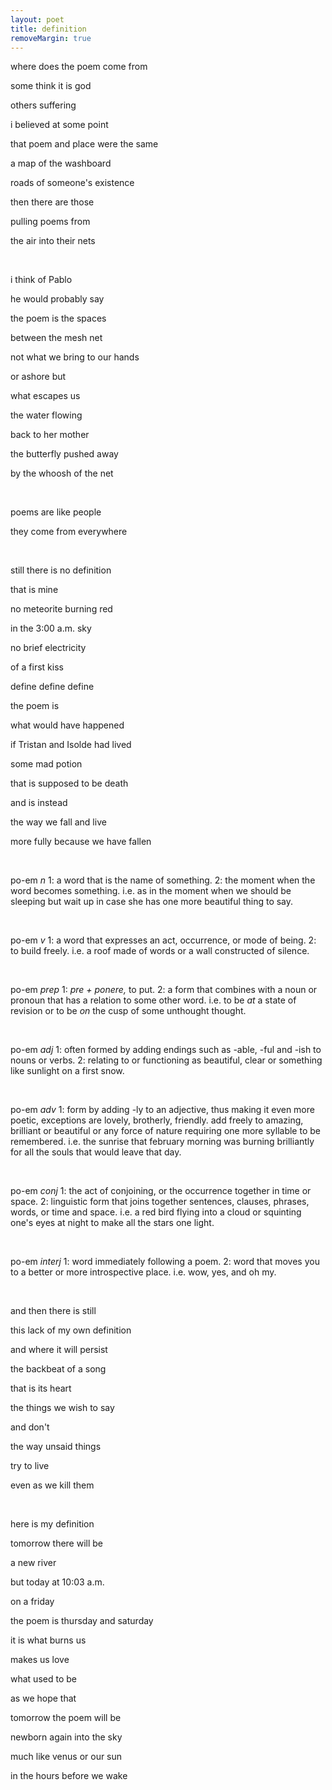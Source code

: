 ```yaml
---
layout: poet
title: definition
removeMargin: true
---
```


<p>where does the poem come from</p>
<p>some think it is god</p>
<p>others suffering</p>
<p>i believed at some point</p>
<p>that poem and place were the same</p>
<p>a map of the washboard</p>
<p>roads of someone's existence</p>
<p>then there are those</p>
<p>pulling poems from</p>
<p>the air into their nets</p>
<p>&nbsp; </p>
<p>i think of Pablo</p>
<p>he would probably say</p>
<p>the poem is the spaces</p>
<p>between the mesh net</p>
<p>not what we bring to our hands</p>
<p>or ashore but</p>
<p>what escapes us</p>
<p>the water flowing </p>
<p>back to her mother</p>
<p>the butterfly pushed away</p>
<p>by the whoosh of the net</p>
<p>&nbsp; </p>
<p>poems are like people</p>
<p>they come from everywhere</p>
<p>&nbsp; </p>
<p>still there is no definition</p>
<p>that is mine</p>
<p>no meteorite burning red</p>
<p>in the 3:00 a.m. sky</p>
<p>no brief electricity</p>
<p>of a first kiss</p>
<p>define define define</p>
<p>the poem is</p>
<p>what would have happened</p>
<p>if Tristan and Isolde had lived</p>
<p>some mad potion</p>
<p>that is supposed to be death</p>
<p>and is instead</p>
<p>the way we fall and live</p>
<p>more fully because we have fallen</p>
<p>&nbsp; </p>
<p>po-em <em>n </em>1: a word that is the name of something. 2: the moment when the word becomes something. i.e. as in the moment when we should be sleeping but wait up in case she has one more beautiful thing to say.</p>
<p>&nbsp; </p>
<p>po-em <em>v</em> 1: a word that expresses an act, occurrence, or mode of being. 2: to build freely. i.e. a roof made of words or a wall constructed of silence.</p>
<p>&nbsp; </p>
<p>po-em <em>prep</em> 1: <em>pre + ponere, </em>to put. 2: a form that combines with a noun or pronoun that has a relation to some other word. i.e. to be <em>at</em> a state of revision or to be <em>on</em> the cusp of some unthought thought.</p>
<p>&nbsp; </p>
<p>po-em <em>adj </em>1: often formed by adding endings such as -able, -ful and -ish to nouns or verbs. 2: relating to or functioning as beautiful, clear or something like sunlight on a first snow.</p>
<p>&nbsp; </p>
<p>po-em <em>adv </em>1: form by adding -ly to an adjective, thus making it even more poetic, exceptions are lovely, brotherly, friendly. add freely to amazing, brilliant or beautiful or any force of nature requiring one more syllable to be remembered. i.e. the sunrise that february morning was burning brilliantly for all the souls that would leave that day.</p>
<p>&nbsp; </p>
<p>po-em <em>conj</em> 1: the act of conjoining, or the occurrence together in time or space. 2: linguistic form that joins together sentences, clauses, phrases, words, or time and space. i.e. a red bird flying into a cloud or squinting one's eyes at night to make all the stars one light.</p>
<p>&nbsp; </p>
<p>po-em <em>interj</em> 1: word immediately following a poem. 2: word that moves you to a better or more introspective place. i.e. wow, yes, and oh my.</p>
<p>&nbsp; </p>
<p>and then there is still</p>
<p>this lack of my own definition</p>
<p>and where it will persist</p>
<p>the backbeat of a song</p>
<p>that is its heart</p>
<p>the things we wish to say</p>
<p>and don't</p>
<p>the way unsaid things</p>
<p>try to live</p>
<p>even as we kill them</p>
<p>&nbsp; </p>
<p>here is my definition</p>
<p>tomorrow there will be</p>
<p>a new river</p>
<p>but today at 10:03 a.m.</p>
<p>on a friday</p>
<p>the poem is thursday and saturday</p>
<p>it is what burns us</p>
<p>makes us love</p>
<p>what used to be</p>
<p>as we hope that </p>
<p>tomorrow the poem will be</p>
<p>newborn again into the sky</p>
<p>much like venus or our sun</p>
<p>in the hours before we wake</p>